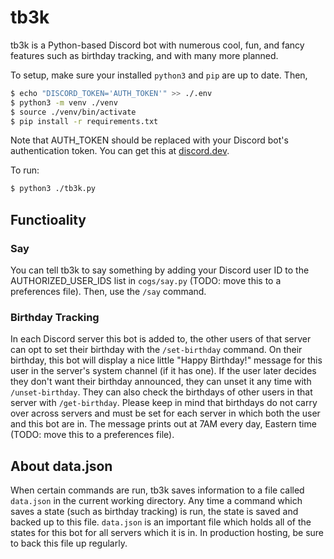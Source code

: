 # tb3k

tb3k is a Python-based Discord bot with numerous cool, fun, and fancy features such as birthday tracking, and with many more planned.

To setup, make sure your installed `python3` and `pip` are up to date. Then,

```bash
$ echo "DISCORD_TOKEN='AUTH_TOKEN'" >> ./.env
$ python3 -m venv ./venv
$ source ./venv/bin/activate
$ pip install -r requirements.txt
```

Note that AUTH_TOKEN should be replaced with your Discord bot's authentication token. You can get this at [discord.dev](discord.dev).

To run:

```bash
$ python3 ./tb3k.py
```

## Functioality

### Say

You can tell tb3k to say something by adding your Discord user ID to the AUTHORIZED_USER_IDS list in `cogs/say.py` (TODO: move this to a preferences file). Then, use the `/say` command.

### Birthday Tracking

In each Discord server this bot is added to, the other users of that server can opt to set their birthday with the `/set-birthday` command. On their birthday, this bot will display a nice little "Happy Birthday!" message for this user in the server's system channel (if it has one). If the user later decides they don't want their birthday announced, they can unset it any time with `/unset-birthday`. They can also check the birthdays of other users in that server with `/get-birthday`. Please keep in mind that birthdays do not carry over across servers and must be set for each server in which both the user and this bot are in. The message prints out at 7AM every day, Eastern time (TODO: move this to a preferences file). 

## About data.json

When certain commands are run, tb3k saves information to a file called `data.json` in the current working directory. Any time a command which saves a state (such as birthday tracking) is run, the state is saved and backed up to this file. `data.json` is an important file which holds all of the states for this bot for all servers which it is in. In production hosting, be sure to back this file up regularly.

